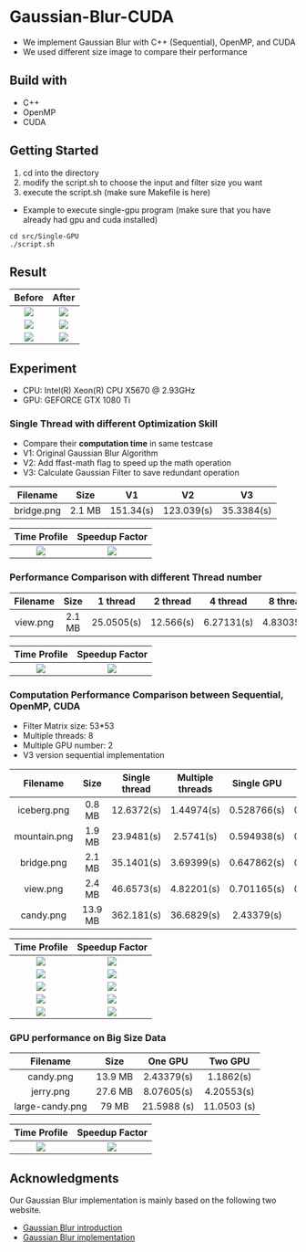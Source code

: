 # Gaussian-Blur-CUDA
- We implement Gaussian Blur with C++ (Sequential), OpenMP, and CUDA
- We used different size image to compare their performance

## Build with
- C++
- OpenMP
- CUDA

## Getting Started
1. cd into the directory
2. modify the script.sh to choose the input and filter size you want
3. execute the script.sh (make sure Makefile is here)</br>
- Example to execute single-gpu program (make sure that you have already had gpu and cuda installed)

```
cd src/Single-GPU
./script.sh
```

## Result
Before | After
:-----:|:------:|
![](./testcase/origin/mountain.png) | ![](./testcase/result/mountain.png)
![](./testcase/origin/bridge.png) |![](./testcase/result/bridge.png)
![](./testcase/origin/view.png) | ![](./testcase/result/view.png)


## Experiment
- CPU: Intel(R) Xeon(R) CPU           X5670  @ 2.93GHz
- GPU: GEFORCE GTX 1080 Ti
### Single Thread with different Optimization Skill
- Compare their **computation time** in same testcase
- V1: Original Gaussian Blur Algorithm
- V2: Add ffast-math flag to speed up the math operation
- V3: Calculate Gaussian Filter to save redundant operation


Filename | Size | V1 | V2 | V3
:----------:|:-----------------:|:-------------------:|:----------:|:-----------------:
bridge.png|2.1 MB|151.34(s)|123.039(s)|35.3384(s)

Time Profile | Speedup Factor
:------------:|:---------------:|
![](./testcase/result/CPU-Optimization-Compare_timeprofile.png) | ![](./testcase/result/CPU-Optimization-Compare_speedup.png)

### Performance Comparison with different Thread number
Filename | Size | 1 thread | 2 thread | 4 thread | 8 thread | 12 thread
:----------:|:-----------------:|:-------------------:|:----------:|:-----------------:|:--------------:|:------
view.png|2.1 MB|25.0505(s)|12.566(s)|6.27131(s)|4.83035(s)|2.14292(s)

Time Profile | Speedup Factor
:------------:|:---------------:|
![](./testcase/result/Different-Thread-Compare_timeprofile.png) | ![](./testcase/result/Different-Thread-Compare_speedup.png)


### Computation Performance Comparison between Sequential, OpenMP, CUDA
- Filter Matrix size: 53*53
- Multiple threads: 8
- Multiple GPU number: 2
- V3 version sequential implementation

Filename |Size|Single thread|Multiple threads|Single GPU|Multiple GPU
:----------:|:-----------------:|:-------------------:|:----------:|:-----------------:|:-------------:|
iceberg.png|0.8 MB|12.6372(s)|1.44974(s)|0.528766(s)|0.204902(s)
mountain.png|1.9 MB|23.9481(s)|2.5741(s)|0.594938(s)|0.238576(s)
bridge.png |2.1 MB|35.1401(s)|3.69399(s)|0.647862(s)|0.369114(s)
view.png|2.4 MB|46.6573(s)|4.82201(s)|0.701165(s)|0.300363(s)
candy.png|13.9 MB|362.181(s)|36.6829(s)|2.43379(s)|1.1862(s)

Time Profile | Speedup Factor
:------------:|:---------------:|
![](./testcase/result/iceberg_timeprofile.png) | ![](./testcase/result/iceberg_speedup.png)
![](./testcase/result/mountain_timeprofile.png) | ![](./testcase/result/mountain_speedup.png)
![](./testcase/result/bridge_timeprofile.png) | ![](./testcase/result/bridge_speedup.png)
![](./testcase/result/view_timeprofile.png) | ![](./testcase/result/view_speedup.png)
![](./testcase/result/candy_timeprofile.png) | ![](./testcase/result/candy_speedup.png)

### GPU performance on Big Size Data
Filename |Size|One GPU|Two GPU|
:----------:|:-----------------:|:-------------------:|:----------:
candy.png | 13.9 MB | 2.43379(s) | 1.1862(s)
jerry.png | 27.6 MB | 8.07605(s) | 4.20553(s)
large-candy.png | 79 MB | 21.5988 (s) | 11.0503 (s)

Time Profile | Speedup Factor
:------------:|:---------------:|
![](./testcase/result/GPU_compare.jpeg) | ![](./testcase/result/gpu_compare_speedup.jpeg)

## Acknowledgments
Our Gaussian Blur implementation is mainly based on the following two website.
- [Gaussian Blur introduction](https://en.wikipedia.org/wiki/Gaussian_blur)
- [Gaussian Blur implementation](http://blog.ivank.net/fastest-gaussian-blur.html)
